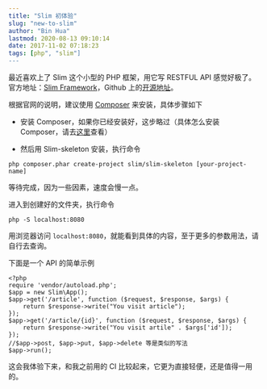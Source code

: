 ```yaml
---
title: "Slim 初体验"
slug: "new-to-slim"
author: "Bin Hua"
lastmod: 2020-08-13 09:10:14
date: 2017-11-02 07:18:23
tags: [php", "slim"]
---
```


最近喜欢上了 Slim 这个小型的 PHP 框架，用它写 RESTFUL API 感觉好极了。官方地址：[Slim Framework](https://www.slimframework.com/)，Github 上的[开源地址](https://github.com/slimphp/Slim)。

根据官网的说明，建议使用 [Composer](https://getcomposer.org/) 来安装，具体步骤如下

- 安装 Composer，如果你已经安装好，这步略过（具体怎么安装 Composer，请去[这里](https://getcomposer.org/)查看）

- 然后用 Slim-skeleton 安装，执行命令 

```
php composer.phar create-project slim/slim-skeleton [your-project-name]
```

等待完成，因为一些因素，速度会慢一点。

进入到创建好的文件夹，执行命令

```
php -S localhost:8080
```

用浏览器访问 `localhost:8080`，就能看到具体的内容，至于更多的参数用法，请自行去查询。

下面是一个 API 的简单示例

```
<?php
require 'vendor/autoload.php';
$app = new Slim\App();
$app->get('/article', function ($request, $response, $args) {
    return $response->write("You visit article");
});
$app->get('/article/{id}', function ($request, $response, $args) {
    return $response->write("You visit artile" . $args['id']);
});
//$app->post, $app->put, $app->delete 等是类似的写法
$app->run();
```

这会我体验下来，和我之前用的 CI 比较起来，它更为直接轻便，还是值得一用的。